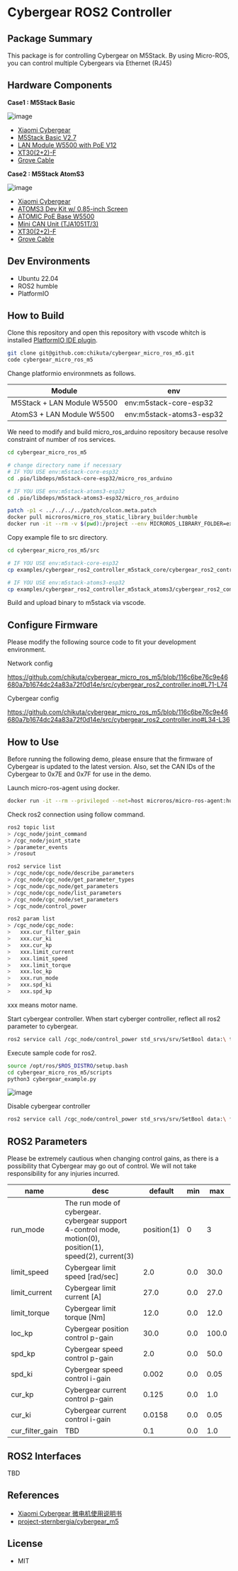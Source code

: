 # Cybergear ROS2 Controller

## Package Summary

This package is for controlling Cybergear on M5Stack. By using Micro-ROS, you can control multiple Cybergears via Ethernet (RJ45)

## Hardware Components

**Case1 : M5Stack Basic**

![image](docs/img/hw_connection_case1.jpg)

* [Xiaomi Cybergear](https://www.mi.com/cyber-gear)
* [M5Stack Basic V2.7](https://shop.m5stack.com/collections/m5-controllers/products/esp32-basic-core-lot-development-kit-v2-7)
* [LAN Module W5500 with PoE V12](https://shop.m5stack.com/products/lan-module-w5500-with-poe-v12)
* [XT30(2+2)-F](https://www.china-amass.com/product/contain/1Yf5h7G4u1927079)
* [Grove Cable](https://www.seeedstudio.com/Grove-Universal-4-Pin-Buckled-20cm-Cable-5-PCs-pack.html)

**Case2 : M5Stack AtomS3**

![image](docs/img/hw_connection_case2.jpg)

* [Xiaomi Cybergear](https://www.mi.com/cyber-gear)
* [ATOMS3 Dev Kit w/ 0.85-inch Screen](https://shop.m5stack.com/products/atoms3-dev-kit-w-0-85-inch-screen?variant=43676991258881)
* [ATOMIC PoE Base W5500](https://shop.m5stack.com/products/atomic-poe-base-w5500)
* [Mini CAN Unit (TJA1051T/3)](https://shop.m5stack.com/products/mini-can-unit-tja1051t-3)
* [XT30(2+2)-F](https://www.china-amass.com/product/contain/1Yf5h7G4u1927079)
* [Grove Cable](https://www.seeedstudio.com/Grove-Universal-4-Pin-Buckled-20cm-Cable-5-PCs-pack.html)


## Dev Environments

* Ubuntu 22.04
* ROS2 humble
* PlatformIO

## How to Build

Clone this repository and open this repository with vscode whitch is installed [PlatformIO IDE plugin](https://marketplace.visualstudio.com/items?itemName=platformio.platformio-ide).

```bash
git clone git@github.com:chikuta/cybergear_micro_ros_m5.git
code cybergear_micro_ros_m5
```

Change platformio environmnets as follows.

| Module                     | env                      |
| -------------------------- | ------------------------ |
| M5Stack + LAN Module W5500 | env:m5stack-core-esp32   |
| AtomS3 + LAN Module W5500  | env:m5stack-atoms3-esp32 |


We need to modify and build micro_ros_arduino repository because resolve constraint of number of ros services.

```bash
cd cybergear_micro_ros_m5

# change directory name if necessary
# IF YOU USE env:m5stack-core-esp32
cd .pio/libdeps/m5stack-core-esp32/micro_ros_arduino

# IF YOU USE env:m5stack-atoms3-esp32
cd .pio/libdeps/m5stack-atoms3-esp32/micro_ros_arduino

patch -p1 < ../../../../patch/colcon.meta.patch
docker pull microros/micro_ros_static_library_builder:humble
docker run -it --rm -v $(pwd):/project --env MICROROS_LIBRARY_FOLDER=extras microros/micro_ros_static_library_builder:humble -p esp32
```

Copy example file to src directory.

```bash
cd cybergear_micro_ros_m5/src

# IF YOU USE env:m5stack-core-esp32
cp examples/cybergear_ros2_controller_m5stack_core/cybergear_ros2_controller_m5stack_core.ino .

# IF YOU USE env:m5stack-atoms3-esp32
cp examples/cybergear_ros2_controller_m5stack_atoms3/cybergear_ros2_controller_m5stack_atoms3.ino .
```

Build and upload binary to m5stack via vscode.

## Configure Firmware

Please modify the following source code to fit your development environment.

Network config

https://github.com/chikuta/cybergear_micro_ros_m5/blob/116c6be76c9e46680a7b1674dc24a83a72f0d14e/src/cybergear_ros2_controller.ino#L71-L74

Cybergear config

https://github.com/chikuta/cybergear_micro_ros_m5/blob/116c6be76c9e46680a7b1674dc24a83a72f0d14e/src/cybergear_ros2_controller.ino#L34-L36


## How to Use

Before running the following demo, please ensure that the firmware of Cybergear is updated to the latest version.
Also, set the CAN IDs of the Cybergear to 0x7E and 0x7F for use in the demo.

Launch micro-ros-agent using docker.

```bash
docker run -it --rm --privileged --net=host microros/micro-ros-agent:humble udp4 --port 2000
```

Check ros2 connection using follow command.

```bash
ros2 topic list
> /cgc_node/joint_command
> /cgc_node/joint_state
> /parameter_events
> /rosout

ros2 service list
> /cgc_node/cgc_node/describe_parameters
> /cgc_node/cgc_node/get_parameter_types
> /cgc_node/cgc_node/get_parameters
> /cgc_node/cgc_node/list_parameters
> /cgc_node/cgc_node/set_parameters
> /cgc_node/control_power

ros2 param list
> /cgc_node/cgc_node:
>   xxx.cur_filter_gain
>   xxx.cur_ki
>   xxx.cur_kp
>   xxx.limit_current
>   xxx.limit_speed
>   xxx.limit_torque
>   xxx.loc_kp
>   xxx.run_mode
>   xxx.spd_ki
>   xxx.spd_kp
```
xxx means motor name.

Start cybergear controller. When start cyberger controller, reflect all ros2 parameter to cybergear.

```bash
ros2 service call /cgc_node/control_power std_srvs/srv/SetBool data:\ true
```

Execute sample code for ros2.

```bash
source /opt/ros/$ROS_DISTRO/setup.bash
cd cybergear_micro_ros_m5/scripts
python3 cybergear_example.py
```

![image](docs/img/sin_wave_example.gif)


Disable cybergear controller

```bash
ros2 service call /cgc_node/control_power std_srvs/srv/SetBool data:\ false
```

## ROS2 Parameters

Please be extremely cautious when changing control gains, as there is a possibility that Cybergear may go out of control. We will not take responsibility for any injuries incurred.

| name            | desc                                                                                                      | default     | min | max   |
| --------------- | --------------------------------------------------------------------------------------------------------- | ----------- | --- | ----- |
| run_mode        | The run mode of cybergear. cybergear support 4-control mode, motion(0), position(1), speed(2), current(3) | position(1) | 0   | 3     |
| limit_speed     | Cybergear limit speed [rad/sec]                                                                           | 2.0         | 0.0 | 30.0  |
| limit_current   | Cybergear limit current [A]                                                                               | 27.0        | 0.0 | 27.0  |
| limit_torque    | Cybergear limit torque [Nm]                                                                               | 12.0        | 0.0 | 12.0  |
| loc_kp          | Cybergear position control p-gain                                                                         | 30.0        | 0.0 | 100.0 |
| spd_kp          | Cybergear speed control p-gain                                                                            | 2.0         | 0.0 | 50.0  |
| spd_ki          | Cybergear speed control i-gain                                                                            | 0.002       | 0.0 | 0.05  |
| cur_kp          | Cybergear current control p-gain                                                                          | 0.125       | 0.0 | 1.0   |
| cur_ki          | Cybergear current control i-gain                                                                          | 0.0158      | 0.0 | 0.05  |
| cur_filter_gain | TBD                                                                                                       | 0.1         | 0.0 | 1.0   |


## ROS2 Interfaces

TBD

## References

* [Xiaomi Cybergear 微电机使用说明书](https://web.vip.miui.com/page/info/mio/mio/detail?postId=40233100)
* [project-sternbergia/cybergear_m5](https://github.com/project-sternbergia/cybergear_m5)

## License

* MIT
